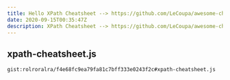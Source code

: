 ```yaml
---
title: Hello XPath Cheatsheet --> https://github.com/LeCoupa/awesome-cheatsheets
date: 2020-09-15T00:35:47Z
description: XPath Cheatsheet --> https://github.com/LeCoupa/awesome-cheatsheets
---
```


## xpath-cheatsheet.js
`gist:rolroralra/f4e68fc9ea79fa81c7bff333e0243f2c#xpath-cheatsheet.js`
